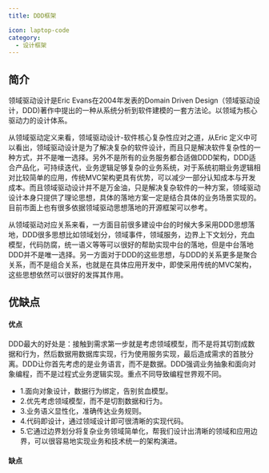 ```yaml
---
title: DDD框架

icon: laptop-code
category:
  - 设计框架
---
```


## 简介
领域驱动设计是Eric Evans在2004年发表的Domain Driven Design（领域驱动设计，DDD)著作中提出的一种从系统分析到软件建模的一套方法论。以领域为核心驱动力的设计体系。

从领域驱动定义来看，领域驱动设计-软件核心复杂性应对之道，从Eric 定义中可以看出，领域驱动设计是为了解决复杂的软件设计，而且只是解决软件复杂性的一种方式，并不是唯一选择。另外不是所有的业务服务都合适做DDD架构，DDD适合产品化，可持续迭代，业务逻辑足够复杂的业务系统，对于系统初期业务逻辑相对比较简单的应用，传统MVC架构更具有优势，可以减少一部分认知成本与开发成本。而且领域驱动设计并不是万金油，只是解决复杂软件的一种方案，领域驱动设计本身只提供了理论思想，具体的落地方案一定是结合具体的业务场景实现的。目前市面上也有很多依据领域驱动思想落地的开源框架可以参考。

从领域驱动对应关系来看，一方面目前很多建设中台的时候大多采用DDD思想落地，DDD很多思想比如领域划分，领域事件，领域服务，边界上下文划分，充血模型，代码防腐，统一语义等等可以很好的帮助实现中台的落地，但是中台落地DDD并不是唯一选择。另一方面对于DDD的这些思想，与DDD的关系更多是聚合关系，而不是组合关系，也就是在具体应用开发中，即使采用传统的MVC架构，这些思想依然可以很好的发挥其作用。


## 优缺点

#### 优点
DDD最大的好处是：接触到需求第一步就是考虑领域模型，而不是将其切割成数据和行为，然后数据用数据库实现，行为使用服务实现，最后造成需求的首肢分离。DDD让你首先考虑的是业务语言，而不是数据。DDD强调业务抽象和面向对象编程，而不是过程式业务逻辑实现。重点不同导致编程世界观不同。

* 1.面向对象设计，数据行为绑定，告别贫血模型。
* 2.优先考虑领域模型，而不是切割数据和行为。
* 3.业务语义显性化，准确传达业务规则。
* 4.代码即设计，通过领域设计即可很清晰的实现代码。
* 5.它通过边界划分将复杂业务领域简单化，帮我们设计出清晰的领域和应用边界，可以很容易地实现业务和技术统一的架构演进。

#### 缺点

